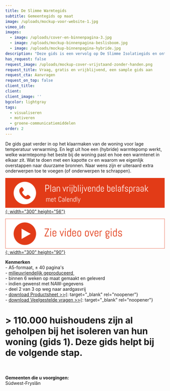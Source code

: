```yaml
---
title: De Slimme Warmtegids
subtitle: Gemeentegids op maat
image: /uploads/mockup-voor-website-1.jpg
vimeo_id:
images:
  - image: /uploads/cover-en-binnenpagina-3.jpg
  - image: /uploads/mockup-binnenpagina-beslisboom.jpg
  - image: /uploads/mockup-binnenpagina-hybride.jpg
description: "Deze gids is een vervolg op De Slimme Isolatiegids en ontzorgt de gemeente en ondersteunt energiecoaches. Het brengt de TvW naar de praktijk. De gids wordt op maakt gemaakt (met huisstijl en lokale interviews) en biedt\_concrete en laagdrempelige hulp. Hij staat vol\_heldere content die overeenkomt met bestaande kanalen (Duurzaam Bouwloket, Milieu Centraal, etc.). Handige QR-codes helpen de bewoners verder. De gids kan de komende jaren gebruikt worden als naslagwerk. En worden voorzien van NAW-gegevens voor huis-aan-huis bezorging."
has_request: false
request_image: /uploads/mockup-cover-vrijstaand-zonder-handen.png
request_title: Vraag, gratis en vrijblijvend, een sample gids aan
request_cta: Aanvragen
request_on_top: false
client_title:
client:
client_image: ''
bgcolor: lightgray
tags:
  - visualiseren
  - motiveren
  - groene-communicatiemiddelen
order: 2
---
```

De gids gaat verder in op het klaarmaken van de woning voor lage temperatuur verwarming. En legt uit hoe een (hybride) warmtepomp werkt, welke warmtepomp het beste bij de woning past en hoe een warmtenet in elkaar zit. Wat te doen met een kapotte cv en waarom we eigenlijk overstappen naar duurzame bronnen. Naar wens zijn er uiteraard extra onderwerpen toe te voegen (of onderwerpen te schrappen).

[​​​​​​![](/uploads/knoppen-32-3.svg){: width="300" height="56"}](https://calendly.com/frisseplannen/kennismaking-en-vragen)

[![](/uploads/zie-video-over-gids.png){: width="300" height="90"}](https://vimeo.com/966673833?share=copy "Zie video")<br>

**Kenmerken**<br>\- A5-formaat, ± 40 pagina's<br>\- [milieuvriendelijk geproduceerd&nbsp;](https://frisseplannen.nl/blogs/certificeringen/)<br>\- binnen 6 weken op maat gemaakt en geleverd<br>\- indien gewenst met NAW-gegevens<br>\- deel 2 van 3 op weg naar aardgasvrij<br>\- [download Productsheet &gt;&gt;](https://www.frisseplannen.nl/Productsheet_DeSlimmeWarmtegids.pdf){: target="_blank" rel="noopener"}<br>\- [download Veelgestelde vragen &gt;&gt;](https://www.frisseplannen.nl/FrisseVragenenAntwoorden.pdf){: target="_blank" rel="noopener"}

# &gt; 110.000 huishoudens zijn al geholpen bij het isoleren van hun woning (gids 1). Deze gids helpt bij de volgende stap.

<br><br>**Gemeenten die u voorgingen:**<br>Súdwest-Fryslân